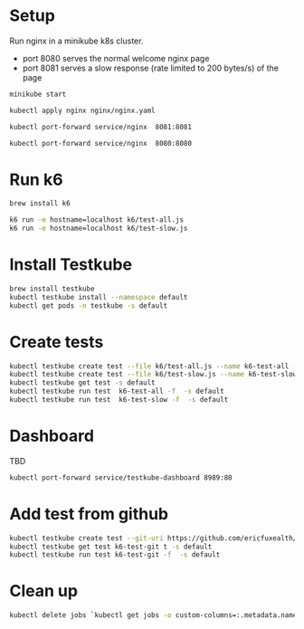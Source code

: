 # Setup

Run nginx in a minikube k8s cluster.
* port 8080 serves the normal welcome nginx page
* port 8081 serves a slow response (rate limited to 200 bytes/s) of the page

```bash
minikube start

kubectl apply nginx nginx/nginx.yaml

kubectl port-forward service/nginx  8081:8081

kubectl port-forward service/nginx  8080:8080
```

# Run k6

```bash
brew install k6

k6 run -e hostname=localhost k6/test-all.js
k6 run -e hostname=localhost k6/test-slow.js
```

# Install Testkube

```bash
brew install testkube
kubectl testkube install --namespace default
kubectl get pods -n testkube -s default
```

# Create tests
```bash
kubectl testkube create test --file k6/test-all.js --name k6-test-all -s default
kubectl testkube create test --file k6/test-slow.js --name k6-test-slow -s default
kubectl testkube get test -s default
kubectl testkube run test  k6-test-all -f  -s default
kubectl testkube run test  k6-test-slow -f  -s default

```

# Dashboard
TBD
```bash
kubectl port-forward service/testkube-dashboard 8989:80

```

# Add test from github
```bash
kubectl testkube create test --git-uri https://github.com/ericfuxealth/testkube.git --git-branch main --git-path k6 --type "k6/script" --name k6-test-git -s default
kubectl testkube get test k6-test-git t -s default
kubectl testkube run test k6-test-git -f  -s default

```


# Clean up
```bash
kubectl delete jobs `kubectl get jobs -o custom-columns=:.metadata.name`
```
